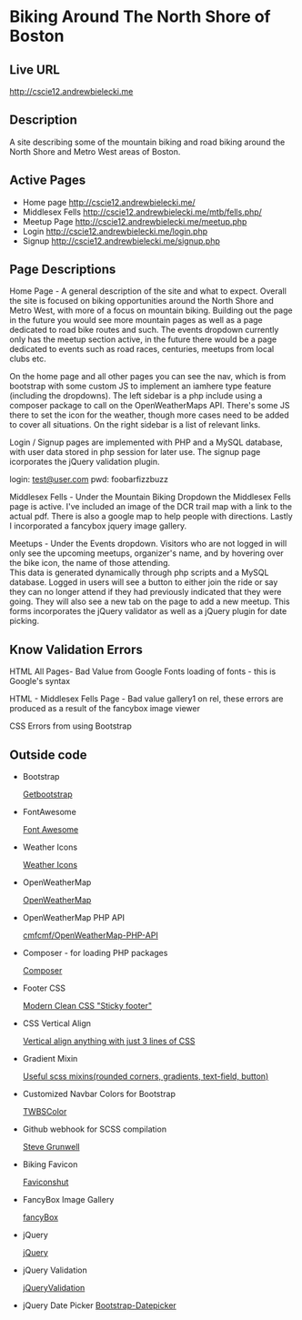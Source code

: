 # Biking Around The North Shore of Boston

## Live URL
<http://cscie12.andrewbielecki.me>

## Description
A site describing some of the mountain biking and road biking around the North Shore and Metro West areas of Boston.

## Active Pages
*   Home page <http://cscie12.andrewbielecki.me/>
*   Middlesex Fells <http://cscie12.andrewbielecki.me/mtb/fells.php/>
*   Meetup Page <http://cscie12.andrewbielecki.me/meetup.php>
*   Login <http://cscie12.andrewbielecki.me/login.php>
*   Signup <http://cscie12.andrewbielecki.me/signup.php>

## Page Descriptions
Home Page - A general description of the site and what to expect. Overall the site is focused on biking opportunities around the North Shore and Metro West, with more of a 
focus on mountain biking.  Building out the page in the future you would see more mountain pages as well as a page dedicated to road bike routes and such.  The events dropdown currently only 
has the meetup section active, in the future there would be a page dedicated to events such as road races, centuries, meetups from local clubs etc.

On the home page and all other pages you can see the nav, which is from bootstrap with some custom JS to implement an iamhere type feature (including the dropdowns). The left sidebar is a php 
include using a composer package to call on the OpenWeatherMaps API.  There's some JS there to set the icon for the weather, though more cases need to be added to cover all situations. On 
the right sidebar is a list of relevant links.

Login / Signup pages are implemented with PHP and a MySQL database, with user data stored in php session for later use. The signup page icorporates the jQuery validation plugin.

login: test@user.com
pwd: foobarfizzbuzz

Middlesex Fells - Under the Mountain Biking Dropdown the Middlesex Fells page is active.  I've included an image of the DCR trail map with a link to the actual pdf. There is also a google map 
to help people with directions.  Lastly I incorporated a fancybox jquery image gallery.

Meetups - Under the Events dropdown.  Visitors who are not logged in will only see the upcoming meetups, organizer's name, and by hovering over the bike icon, the name of those attending.  
This data is generated dynamically through php scripts and a MySQL database.  Logged in users will see a button to either join the ride or say they can no longer attend if they had previously 
indicated that they were going. They will also see a new tab on the page to add a new meetup. This forms incorporates the jQuery validator as well as a jQuery plugin for date picking. 

## Know Validation Errors

HTML All Pages- Bad Value from Google Fonts loading of fonts - this is Google's syntax

HTML - Middlesex Fells Page - Bad value gallery1 on rel, these errors are produced as a result of the fancybox image viewer

CSS Errors from using Bootstrap

## Outside code

*   Bootstrap

    [Getbootstrap](http://getbootstrap.com/)
    
*   FontAwesome

    [Font Awesome](https://fortawesome.github.io/Font-Awesome/)
    
*   Weather Icons

    [Weather Icons](https://erikflowers.github.io/weather-icons/)
    
*   OpenWeatherMap

    [OpenWeatherMap](http://openweathermap.org/)
    
*   OpenWeatherMap PHP API

    [cmfcmf/OpenWeatherMap-PHP-API](https://github.com/cmfcmf/OpenWeatherMap-PHP-Api)
    
*   Composer - for loading PHP packages

    [Composer](https://getcomposer.org/)

*   Footer CSS

    [Modern Clean CSS "Sticky footer"](http://mystrd.at/modern-clean-css-sticky-footer/)
    
*   CSS Vertical Align

    [Vertical align anything with just 3 lines of CSS](http://zerosixthree.se/vertical-align-anything-with-just-3-lines-of-css/)
    
*   Gradient Mixin

    [Useful scss mixins(rounded corners, gradients, text-field, button)](https://gist.github.com/garyharan/957284)
    
*   Customized Navbar Colors for Bootstrap

    [TWBSColor]( http://work.smarchal.com/twbscolor/)
    
*   Github webhook for SCSS compilation
    
    [Steve Grunwell](https://stevegrunwell.com/blog/automatically-recompile-sass-upon-deployment-using-git-hooks/)
    
*   Biking Favicon

    [Faviconshut](http://www.faviconshut.com)
    
*   FancyBox Image Gallery
    
    [fancyBox](http://fancyapps.com/fancybox/)
    
*   jQuery

    [jQuery](https://jquery.com/)
    
*   jQuery Validation

    [jQueryValidation](https://jqueryvalidation.org/)
    
*   jQuery Date Picker
    [Bootstrap-Datepicker](https://github.com/eternicode/bootstrap-datepicker)
    
    
    
   